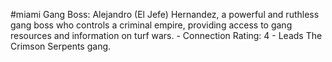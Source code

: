 #miami 
Gang Boss: Alejandro (El Jefe) Hernandez, a powerful and ruthless gang boss who controls a criminal empire, providing access to gang resources and information on turf wars. - Connection Rating: 4 - Leads The Crimson Serpents gang.